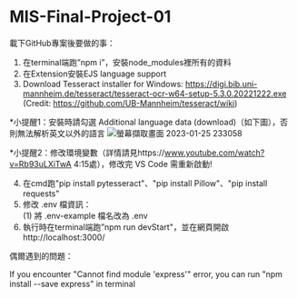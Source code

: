 # MIS-Final-Project-01
載下GitHub專案後要做的事：
1. 在terminal端跑”npm i”，安裝node_modules裡所有的資料
2. 在Extension安裝EJS language support
3. Download Tesseract installer for Windows: https://digi.bib.uni-mannheim.de/tesseract/tesseract-ocr-w64-setup-5.3.0.20221222.exe
(Credit: https://github.com/UB-Mannheim/tesseract/wiki)

*小提醒1：安裝時請勾選 Additional language data (download)（如下圖），否則無法解析英文以外的語言
![螢幕擷取畫面 2023-01-25 233058](https://user-images.githubusercontent.com/62171839/214606410-bb5415f9-b9e4-4fa4-966f-98e565d7a51d.png)

*小提醒2：修改環境變數（詳情請見https://www.youtube.com/watch?v=Rb93uLXiTwA 4:15處），修改完 VS Code 需重新啟動!

4. 在cmd跑"pip install pytesseract"、"pip install Pillow"、"pip install requests"
5. 修改 .env 檔資訊：\
(1) 將 .env-example 檔名改為 .env
6. 執行時在terminal端跑”npm run devStart"，並在網頁開啟http://localhost:3000/ 

偶爾遇到的問題：

If you encounter "Cannot find module 'express'" error, you can run "npm install --save express" in terminal
